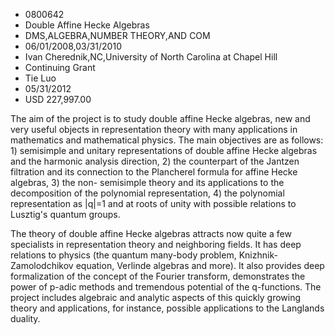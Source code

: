 
* 0800642
* Double Affine Hecke Algebras
* DMS,ALGEBRA,NUMBER THEORY,AND COM
* 06/01/2008,03/31/2010
* Ivan Cherednik,NC,University of North Carolina at Chapel Hill
* Continuing Grant
* Tie Luo
* 05/31/2012
* USD 227,997.00

The aim of the project is to study double affine Hecke algebras, new and very
useful objects in representation theory with many applications in mathematics
and mathematical physics. The main objectives are as follows: 1) semisimple and
unitary representations of double affine Hecke algebras and the harmonic
analysis direction, 2) the counterpart of the Jantzen filtration and its
connection to the Plancherel formula for affine Hecke algebras, 3) the non-
semisimple theory and its applications to the decomposition of the polynomial
representation, 4) the polynomial representation as |q|=1 and at roots of unity
with possible relations to Lusztig's quantum groups.

The theory of double affine Hecke algebras attracts now quite a few specialists
in representation theory and neighboring fields. It has deep relations to
physics (the quantum many-body problem, Knizhnik-Zamolodchikov equation,
Verlinde algebras and more). It also provides deep formalization of the concept
of the Fourier transform, demonstrates the power of p-adic methods and
tremendous potential of the q-functions. The project includes algebraic and
analytic aspects of this quickly growing theory and applications, for instance,
possible applications to the Langlands duality.
